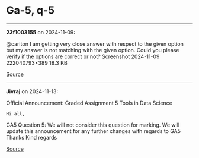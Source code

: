 # Ga-5, q-5


---

**23f1003155** on 2024-11-09:

@carlton I am getting very close answer with respect to the given option but my answer is not matching with the given option. Could you please verify if the options are correct or not?
Screenshot 2024-11-09 222040793×389 18.3 KB

[Source](https://discourse.onlinedegree.iitm.ac.in/t/ga-5-q-5/156001/1)

---

**Jivraj** on 2024-11-13:





Official Announcement: Graded Assignment 5 Tools in Data Science


    Hi all, 
GA5 Question 5: We will not consider this question for marking. 
We will update this announcement for any further changes with regards to GA5 
Thanks 
Kind regards
  



[Source](https://discourse.onlinedegree.iitm.ac.in/t/ga-5-q-5/156001/3)